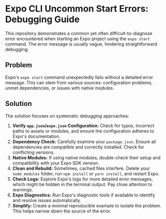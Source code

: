 # Expo CLI Uncommon Start Errors: Debugging Guide

This repository demonstrates a common yet often difficult-to-diagnose error encountered when starting an Expo project using the `expo start` command. The error message is usually vague, hindering straightforward debugging.

## Problem

Expo's `expo start` command unexpectedly fails without a detailed error message.  This can stem from various sources: configuration problems, unmet dependencies, or issues with native modules.

## Solution

The solution focuses on systematic debugging approaches:

1. **Verify `app.json`/`expo.json` Configuration:** Check for typos, incorrect paths to assets or modules, and ensure the configuration adheres to Expo's documentation.
2. **Dependency Check:** Carefully examine your `package.json`. Ensure all dependencies are compatible and correctly installed. Check for conflicting versions.
3. **Native Modules:** If using native modules, double-check their setup and compatibility with your Expo SDK version.
4. **Clean and Rebuild:** Sometimes, cached files interfere. Delete your `node_modules` folder, run `npm install` or `yarn install`, and restart Expo.
5. **Check Logs:** Explore Expo's logs for more detailed error messages, which might be hidden in the terminal output.  Pay close attention to warnings.
6. **Expo Diagnostics:** Run Expo's diagnostic tools if available to identify and resolve issues automatically.
7. **Simplify:** Create a minimal reproducible example to isolate the problem. This helps narrow down the source of the error.